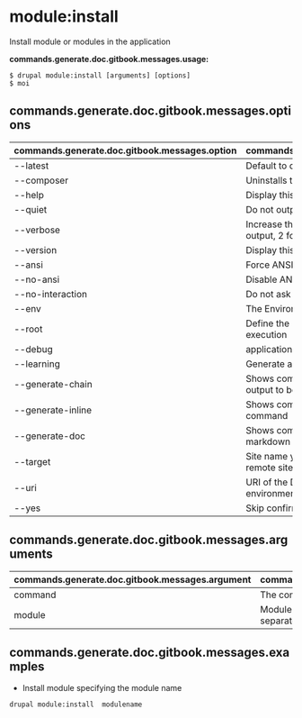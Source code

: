 # module:install
Install module or modules in the application

**commands.generate.doc.gitbook.messages.usage:**
```
$ drupal module:install [arguments] [options]
$ moi
```

## commands.generate.doc.gitbook.messages.options
commands.generate.doc.gitbook.messages.option | commands.generate.doc.gitbook.messages.details
-------|-------------
--latest | Default to download most recent version
--composer | Uninstalls the module using Composer
--help | Display this help message
--quiet | Do not output any message
--verbose | Increase the verbosity of messages: 1 for normal output, 2 for more verbose output and 3 for debug
--version | Display this application version
--ansi | Force ANSI output
--no-ansi | Disable ANSI output
--no-interaction | Do not ask any interactive question
--env | The Environment name
--root | Define the Drupal root to be used in command execution
--debug | application.options.debug
--learning | Generate a verbose code output
--generate-chain | Shows command options and arguments as yaml output to be used in chain command
--generate-inline | Shows command options and arguments as inline command
--generate-doc | Shows command options and arguments as markdown
--target | Site name you want to interact with (for local or remote sites)
--uri | URI of the Drupal site to use (for multi-site environments or when running on an alternate port)
--yes | Skip confirmation and proceed

## commands.generate.doc.gitbook.messages.arguments
commands.generate.doc.gitbook.messages.argument | commands.generate.doc.gitbook.messages.details
---------|-------------
command | The command to execute
module | Module or modules to be enabled should be separated by a space

## commands.generate.doc.gitbook.messages.examples
* Install module specifying the module name
```
drupal module:install  modulename
```
